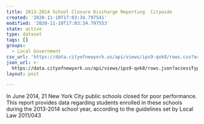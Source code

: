 ```yaml
---
title: 2013-2014 School Closure Discharge Reporting  Citywide
created: '2020-11-10T17:03:34.797541'
modified: '2020-11-10T17:03:34.797553'
state: active
type: dataset
tags: []
groups:
  - Local Government
csv_url: 'https://data.cityofnewyork.us/api/views/ips9-qxk8/rows.csv?accessType=DOWNLOAD'
json_url: >-
  https://data.cityofnewyork.us/api/views/ips9-qxk8/rows.json?accessType=DOWNLOAD
layout: post

---
```

In June 2014, 21 New York City public schools closed for poor performance.  This report provides data regarding students enrolled in these schools during the 2013-2014 school year, according to the guidelines set by Local Law 2011/043
